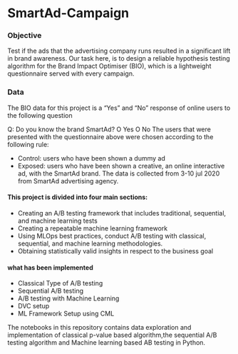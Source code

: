 # SmartAd-Campaign


### Objective
Test if the ads that the advertising company runs resulted in a significant lift in brand awareness. Our task here, is to design a reliable hypothesis testing algorithm for the Brand Impact Optimiser (BIO), which is a lightweight questionnaire served with every campaign.

### Data


The BIO data for this project is a “Yes” and “No” response of online users to the following question

Q: Do you know the brand SmartAd? O Yes O No The users that were presented with the questionnaire above were chosen according to the following rule:

* Control: users who have been shown a dummy ad 
* Exposed: users who have been shown a creative, an online interactive ad, with the SmartAd brand. 
The data is collected from 3-10 jul 2020 from SmartAd  advertising agency.

#### This project is divided into four main sections:

   * Creating an A/B testing framework that includes traditional, sequential, and machine learning tests
   * Creating a repeatable machine learning framework
   * Using MLOps best practices, conduct A/B testing with classical, sequential, and machine learning methodologies.
   * Obtaining statistically valid insights in respect to the business goal

#### what has been implemented

* Classical Type of A/B testing 
* Sequential A/B testing
* A/B testing with Machine Learning 
* DVC setup
* ML Framework Setup using CML


The notebooks in this repository contains data exploration and implementation of classical p-value based algorithm,the sequential A/B testing algorithm  and Machine learning based AB testing in Python.  

